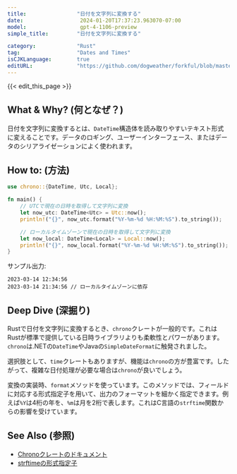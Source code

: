 ```yaml
---
title:                "日付を文字列に変換する"
date:                  2024-01-20T17:37:23.963070-07:00
model:                 gpt-4-1106-preview
simple_title:         "日付を文字列に変換する"

category:             "Rust"
tag:                  "Dates and Times"
isCJKLanguage:        true
editURL:              "https://github.com/dogweather/forkful/blob/master/content/ja/rust/converting-a-date-into-a-string.md"
---
```


{{< edit_this_page >}}

## What & Why? (何となぜ？)
日付を文字列に変換するとは、`DateTime`構造体を読み取りやすいテキスト形式に変えることです。データのロギング、ユーザーインターフェース、またはデータのシリアライゼーションによく使われます。

## How to: (方法)
```Rust
use chrono::{DateTime, Utc, Local};

fn main() {
    // UTCで現在の日時を取得して文字列に変換
    let now_utc: DateTime<Utc> = Utc::now();
    println!("{}", now_utc.format("%Y-%m-%d %H:%M:%S").to_string());

    // ローカルタイムゾーンで現在の日時を取得して文字列に変換
    let now_local: DateTime<Local> = Local::now();
    println!("{}", now_local.format("%Y-%m-%d %H:%M:%S").to_string());
}
```
サンプル出力:
```
2023-03-14 12:34:56
2023-03-14 21:34:56 // ローカルタイムゾーンに依存
```

## Deep Dive (深掘り)
Rustで日付を文字列に変換するとき、`chrono`クレートが一般的です。これはRustが標準で提供している日時ライブラリよりも柔軟性とパワーがあります。`chrono`は.NETの`DateTime`やJavaの`SimpleDateFormat`に触発されました。

選択肢として、`time`クレートもありますが、機能は`chrono`の方が豊富です。したがって、複雑な日付処理が必要な場合は`chrono`が良いでしょう。

変換の実装時、`format`メソッドを使っています。このメソッドでは、フィールドに対応する形式指定子を用いて、出力のフォーマットを細かく指定できます。例えば`%Y`は4桁の年を、`%m`は月を2桁で表します。これはC言語の`strftime`関数からの影響を受けています。

## See Also (参照)
- [Chronoクレートのドキュメント](https://docs.rs/chrono/)
- [strftimeの形式指定子](http://man7.org/linux/man-pages/man3/strftime.3.html)
